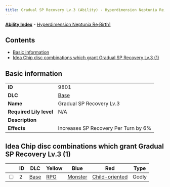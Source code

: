 ```yaml
---
title: Gradual SP Recovery Lv.3 (Ability) - Hyperdimension Neptunia Re;Birth1
---
```


[**Ability Index**](/neptunia/rb1/ability/index.html) - [Hyperdimension Neptunia Re;Birth1](/neptunia/rb1)

## Contents

- [Basic information](#basic-information)
- [Idea Chip disc combinations which grant Gradual SP Recovery Lv.3 (1)](#idea-chip-disc-combinations-which-grant-gradual-sp-recovery-lv3-1)

## Basic information

|   |   |
| -- | -- |
| **ID** | 9801 |
| **DLC** | [Base](/neptunia/rb1/dlc/1-base.html) |
| **Name** | Gradual SP Recovery Lv.3 |
| **Required Lily level** | N/A |
| **Description** |  |
| **Effects** | Increases SP Recovery Per Turn by 6% |


## Idea Chip disc combinations which grant Gradual SP Recovery Lv.3 (1)

|    | ID | DLC | Yellow | Blue | Red | Type |
| -- | -- | --- | ------ | ---- | --- | ---- |
| <input type="checkbox" id="rb1-item-1-2" class="trackbox" /> | 2 | [Base](/neptunia/rb1/dlc/1-base.html) | [RPG](/neptunia/rb1/item/1-5006-rpg.html) | [Monster](/neptunia/rb1/item/1-5079-monster.html) | [Child-oriented](/neptunia/rb1/item/1-5139-child-oriented.html) | Godly |
